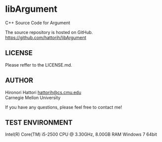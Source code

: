 libArgument
===========
C++ Source Code for Argument

The source repository is hosted on GitHub.  
https://github.com/hattorih/libArgument

LICENSE
-------
Please reffer to the LICENSE.md.

AUTHOR
------
Hironori Hattori <hattorih@cs.cmu.edu>  
Carnegie Mellon University

If you have any questions,
please feel free to contact me!

TEST ENVIRONMENT
----------------
Intel(R) Core(TM) i5-2500 CPU @ 3.30GHz, 8.00GB RAM
Windows 7 64bit

